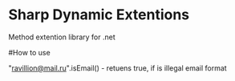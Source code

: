 # Sharp Dynamic Extentions

Method extention library for .net

#How to use

"ravillion@mail.ru".isEmail() - retuens true, if is illegal email format
